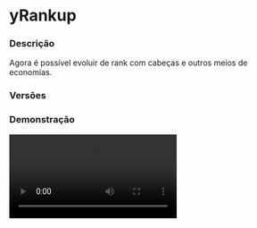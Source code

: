 # yRankup
<secondary-label ref="rankup"/>

### Descrição
Agora é possível evoluir de rank com cabeças e outros meios de economias.

### Versões
<secondary-label ref="1.8"/>
<secondary-label ref="1.9"/>
<secondary-label ref="1.10"/>
<secondary-label ref="1.11"/>
<secondary-label ref="1.12"/>
<secondary-label ref="1.13"/>
<secondary-label ref="1.14"/>
<secondary-label ref="1.15"/>
<secondary-label ref="1.16"/>
<secondary-label ref="1.17"/>
<secondary-label ref="1.18"/>
<secondary-label ref="1.19"/>
<secondary-label ref="1.20"/>
<secondary-label ref="1.21"/>

### Demonstração
<video src="//www.youtube.com/watch?v=TOYnlP6w7WI"/>


<chapter title="Comandos" id="commands" collapsible="true">
<code-block lang="plain text">/rank - Abre o menu principal
/rankup - Abre o menu de rankup
/prestigio - Dá prestígio
/heads - Abre o menu de heads
/rank top- Abre o menu de top
/rank [player] - Vê as informações de um jogador
/rank giverankup - Dar item rankup para um jogador
/rank giveprestigio - Dar item prestígio para um jogador
/rank setrank - Seta um rank para um jogador
/rank setprestigio - Seta um prestígio para um jogador
/fragmentos - Vê a quantia de fragmentos
/fragmentos [player] - Vê a quantia de fragmentos de um jogador
/fragmentos enviar - Envia seus fragmentos para um jogador
/fragmentos add - Adiciona fragmentos para um jogador
/fragmentos give - Dá fragmentos em forma de itens para um jogador
/fragmentos set - Seta fragmentos para um jogador
/fragmentos remove - Remove fragmentos de um jogador
/heads add - Adiciona heads para um jogador
/heads give - Dá heads em forma de itens para um jogador
/heads set - Seta heads para um jogador
/heads remove - Remove heads de um jogador</code-block>
</chapter>

<chapter title="Permissões" id="permissions" collapsible="true">
<code-block lang="plain text">yrankup.use - Permissão para o /rank
yrankup.giverankup - Permissão para o /rank giverankup
yrankup.giveprestige - Permissão para o /rank giveprestige
yrankup.setrank - Permissão para o /rank setrank
yrankup.setprestige - Permissão para o /rank setprestige
yrankup.admin.reload - Permissão para o /rank reload
yrankup.look - Permissão para o /rank [player]
yrankup.rankup - Permissão para o /rankup
yrankup.rankup.max - Permissão para o /rankup max
yrankup.ranks - Permissão para o /ranks
yrankup.heads - Permissão para o /heads
yrankup.prestige - Permissão para o /prestigio
yrankup.autorankup - Permissão para o /autorankup
yrankup.coin.use - Permissão para o /fragmentos
yrankup.coin.look - Permissão para o /fragmentos [player]
yrankup.coin.send - Permissão para o /fragmentos enviar
yrankup.coin.help - Permissão para o /fragmentos ajuda
yrankup.coin.add - Permissão para o /fragmentos add
yrankup.coin.remove - Permissão para o /fragmentos remove
yrankup.coin.set - Permissão para o /fragmentos set
yrankup.coin.give - Permissão para o /fragmentos give
yrankup.head.help - Permissão para o /heads ajuda
yrankup.head.add - Permissão para o /heads add
yrankup.head.remove - Permissão para o /heads remove
yrankup.head.set - Permissão para o /heads set
yrankup.head.give - Permissão para o /heads give</code-block>
</chapter>

## Configuração
<primary-label ref="config"/>
Confira os arquivos de configuração deste plugin e revise os detalhes para garantir uma implementação correta.

<chapter title="Arquivos de Configuração" collapsible="true">
<chapter title="Estrutura do diretório" collapsible="false">
<code-block lang="plain text" ignore-vars="true">
Estrutura do diretório:
└── yRankup/
    ├── commands.yml
    ├── config.yml
    ├── economies.yml
    ├── fragments.yml
    ├── heads.yml
    ├── menus.yml
    ├── messages.yml
    ├── prestiges.yml
    └── ranks.yml
</code-block>
</chapter>

<chapter title="commands.yml" collapsible="true">
<code-block lang="yaml" ignore-vars="true">
<![CDATA[
#     ___                                          _
#    / __\___  _ __ ___  _ __ ___   __ _ _ __   __| |___
#   / /  / _ \| '_ ` _ \| '_ ` _ \ / _` | '_ \ / _` / __|
#  / /__| (_) | | | | | | | | | | | (_| | | | | (_| \__ \
#  \____/\___/|_| |_| |_|_| |_| |_|\__,_|_| |_|\__,_|___/
#
# Lista de comandos do plugin.

# Utilize "comando|comando" para criar aliases.
# Por exemplo: "gm|gamemode"
# Você pode criar quantas aliases quiser.
commands:
  rank: 'rank'
  ranks: 'ranks'
  rankup: 'rankup'
  coin: 'fragmento|fragmentos|fragment|fragments'
  prestige: 'prestige|prestigio'
  head: 'head|heads'
]]>
</code-block>
</chapter>

<chapter title="config.yml" collapsible="true">
<code-block lang="yaml" ignore-vars="true">
<![CDATA[
#        ____             _
#  _   _|  _ \ __ _ _ __ | | ___   _ _ __
# | | | | |_) / _` | '_ \| |/ / | | | '_ \
# | |_| |  _ < (_| | | | |   <| |_| | |_) |
#  \__, |_| \_\__,_|_| |_|_|\_\\__,_| .__/
#  |___/                            |_|
# Discord: discord.ystoreplugins.com.br
# Site: ystoreplugins.com.br
#

# Modo de depuração para correção de problemas no plugin.
debug-mode: false

#      ___      _        _
#     /   \__ _| |_ __ _| |__   __ _ ___  ___
#    / /\ / _` | __/ _` | '_ \ / _` / __|/ _ \
#   / /_// (_| | || (_| | |_) | (_| \__ \  __/
#  /___,' \__,_|\__\__,_|_.__/ \__,_|___/\___|
#
# Configurações do banco de dados.

database:
  # Determina o tipo de banco de dados. Valores válidos: [SQLITE, MYSQL, HIKARI (recomendado)]
  storage-type: SQLITE

  # Dados para conexão ao banco de dados MYSQL.
  data:
    # Endereço de conexão do banco de dados. [EX: 127.0.0.1]
    host: localhost
    # Porta de conexão do banco de dados. [EX: 3306]
    port: 3306
    # Nome do banco de dados a ser conectado. [EX: minecraft]
    database: ''
    # Usuário de conexão. [EX: root]
    username: ''
    # Senha do usuário de conexão: [EX: 123]
    password: ''

#   __      _   _   _
#  / _\ ___| |_| |_(_)_ __   __ _ ___
#  \ \ / _ \ __| __| | '_ \ / _` / __|
#  _\ \  __/ |_| |_| | | | | (_| \__ \
#  \__/\___|\__|\__|_|_| |_|\__, |___/
#
# Sistemas principais.

# Delay para carregar os dados depois do login
# Necessário para usar em servidor de mina separado
# Recomendado: 20 ticks
login-delay: 20

# Bloquear ranks para staff
staff-block: false

# Esconder a tag para quem tem a permissão
# yrankup.hide
hide-enabled: false

# Comando de /rankup abrir menu
rankup-cmd-menu: true

# Desativar por completo o sistema de heads
heads-disabled: false

# Desativar por completo o sistema de coins
coin-disabled: false

# Sistema de Auto-Rankup
auto-rankup:
  enabled: true
  # Ativado por padrão
  enabled-default: false
  # Permissão para conseguir ativar o sistema
  permission: 'yrankup.autorankup'
  # Delay para checar o rankup
  # em segundos
  delay: 3

# Sistema de fragmentos
fragment:
  # Metadata do plugin de mob-stack para multiplicar os fragmentos
  # Deixe vazio '' para não usar
  metadata: 'ySpawners-MobStacked'
  # Ao matar com shift, dropar apenas a quantia de fragmentos configurados.
  shift-unit: true
  # Ao matar em pé, dropar apenas a quantia de fragmentos configurados.
  no-shift-unit: false
  # Mundos que não irá dropar fragmentos
  world-blacklist: []

# Sistema de heads
head:
  # Metadata do plugin de mob-stack para multiplicar as heads
  # Deixe vazio '' para não usar
  metadata: 'ySpawners-MobStacked'
  # Ao matar com shift, dropar apenas a quantia de heads configurados.
  shift-unit: true
  # Ao matar em pé, dropar apenas a quantia de heads configurados.
  no-shift-unit: false
  # Mundos que não irá dropar heads
  world-blacklist: []

items:
  # Item de coin ativável
  usable-item:
    material: '1ba16c3890af39c3f2d576586cff443de07dad32b2315e2ff6f0d5d6a3c663dd'
    name: '&b+{amount} Fragmentos'
    lore:
      - ''
      - '&fQuantia: &b{amount}'
      - ''
      - '&7Clique com botão direito para ativar.'
      - ''
      - '&7Clique com shift + botão direito para compactar'
      - '&7todos os seus fragmentos no inventário em 1 só.'
      - ''

  # Item para evoluir o prestígio
  prestige-item:
    material: '885620b88e0de9b34f76027c7f9c1def5e1de5ae542c6920b5f28693a54'
    name: '&aPrestigio'
    lore:
      - '&fEste item equivale à &7+1 &fnível de prestígio.'
      - ''
      - '&7Clique com botão direito para ativar.'

  # Item para evoluir o rank
  rankup-item:
    material: '1ad6c81f899a785ecf26be1dc48eae2bcfe777a862390f5785e95bd83bd14d'
    URL: 'http://textures.minecraft.net/texture/1ad6c81f899a785ecf26be1dc48eae2bcfe777a862390f5785e95bd83bd14d'
    name: '&aRankup'
    lore:
      - '&7Este item equivale à &f+1 &7nível de rankup.'
      - ''
      - '&7Clique com botão direito para ativar.'

# Sistema de descontos
discounts:
  vip:
    order: 1
    permission: 'yrankup.vip'
    discount: 10.0

# Sistema de bônus
bonus:
  vip:
    order: 1
    permission: 'yrankup.vip'
    bonus: 10.0

# Sistema de formatos
formats:
  # Quando estiver com o progresso 100%
  progress-bar-full: '&a/rankup &7({progressbar}&7)'
  percentage-full: '{percentage}'
  # Quando não tiver próximo rank disponível
  progress-bar-none: ''
  percentage-none: ''
  tag-none: '&cÚltimo'
  name-none: '&cÚltimo'
  # Quando não tiver rank disponível
  actual-tag-none: '&cÚltimo'
  actual-name-none: '&cÚltimo'
  # Quando o jogador for um staff e estiverem bloqueados os ranks para staff
  staff-tag: ''
  staff-name: ''
  staff-progressbar: ''
  staff-percentage: ''

# Configuração da barra de progresso
progress-bar:
  amount: 10
  symbol: ':'
  color-yes: '&a'
  color-no: '&7'
]]>
</code-block>
</chapter>

<chapter title="economies.yml" collapsible="true">
<code-block lang="yaml" ignore-vars="true">
<![CDATA[
#  _____                                  _
# | ____| ___  ___  _ __   ___  _ __ ___ (_) ___  ___
# |  _|  / __|/ _ \| '_ \ / _ \| '_ ` _ \| |/ _ \/ __|
# | |___| (__| (_) | | | | (_) | | | | | | |  __/\__ \
# |_____|\___|\___/|_| |_|\___/|_| |_| |_|_|\___||___/

# Providers disponíveis:
#
#   AtlasEconomiaSecundaria, AtlasMinas, AtlasMinasV2,
#   JH_Shop, LegendaryEconomy, NextCash, PlayerPoints,
#   StormEconomiaSecundaria, StormMinas, TGCash,
#   yAlmas, yPoints, yRankup,
#   Vault
#

economies:
  money:
    # Coloque o nome do plugin
    # Para money deixe Money
    provider: 'Money'
    # Formato inteiro
    display: 'Dinheiro'
    # Formato abreviado
    abbreviated: 'coins'
    # Permitir que comercializem na loja com o jogador offline
    allow-offline: true
    # Permissão para o usuário conseguir definir esta economia
    permission: 'yrankup.provider.money'
  yrankup-head-pig:
    provider: 'yrankup-head-pig'
    display: 'Cabeça de Porco'
    abbreviated: 'Porco'
    allow-offline: true
    permission: 'yrankup.provider.head-pig'
  yrankup:
    provider: 'yrankup'
    display: 'Fragmentos'
    abbreviated: 'Frags'
    allow-offline: true
    permission: 'yrankup.provider.fragmentos'
]]>
</code-block>
</chapter>

<chapter title="fragments.yml" collapsible="true">
<code-block lang="yaml" ignore-vars="true">
<![CDATA[
blocks:
  stone:
    material: 'STONE:0'
    chance: 100.0
    amount: 10.0

entities:
  pig:
    entity: 'PIG'
    chance: 100.0
    amount: 10.0
]]>
</code-block>
</chapter>

<chapter title="heads.yml" collapsible="true">
<code-block lang="yaml" ignore-vars="true">
<![CDATA[
heads:
  pig:
    # Ordem no menu
    order: 1
    # Identificação necessária para a API de Economias do yPlugins
    yplugins-id: 'yrankup-head-pig'
    # Pode usar cor
    name: '&dPorco'
    # Permissão para ativar / receber (caso esteja ativada na config.yml) a head
    # Deixe vazio ou apague para não usar.
    permission: ''
    # Dar a head automatico no menu
    # false = dar o item pro jogador
    automatic: false
    # Ativar o sell
    sell: true
    # Ativar a coleta
    collect: true
    # Mundos que não droparão a head
    world-blacklist: []
    # Preços para vender a head
    prices:
      price1:
        provider: 'money'
        price: 100.0
    # Delays
    delays:
      delay1:
        order: 1
        permission: ''
        delay: 5
    # Mensagens de venda
    messages:
      chat: '&aVocê vendeu {amount} heads {head} por &6{money} money&a.'
      actionbar: '&aVocê vendeu {amount} heads {head} por &6{money} money&a.'
      title: ''
    # Mensagens de coleta
    messages-collect:
      chat: '&aVocê coletou {amount} heads {head}&a.'
      actionbar: '&aVocê coletou {amount} heads {head}&a.'
      title: ''
    # Este item será dado ao jogador
    item:
      material: 621668ef7cb79dd9c22ce3d1f3f4cb6e2559893b6df4a469514e667c16aa4
      name: '&dCabeça de porco'
      lore: [ '&7Quantia armazenada: &f{amount} cabeça(s) de porco.', '', '&7Clique com botão direito para armazenar.' ]
    # Este irá mostrar no /heads
    display:
      material: 621668ef7cb79dd9c22ce3d1f3f4cb6e2559893b6df4a469514e667c16aa4
      name: '&dCabeça de porco'
      lore: [ '&7Quantidade: &f{amount}&7.', '', '&f Valores:', '&f > &a{money} coins por unidade&f.', '', '&b > ${money_total} coins no total', '', '&7Botão &fESQUERDO&a para vender', '&7Botão &fDIREITO&a para coletar' ]

# Entidades que irão dropar as heads
entities:
  pig:
    entity: 'PIG'
    head: 'pig'
    chance: 100.0
    amount: 1
]]>
</code-block>
</chapter>

<chapter title="menus.yml" collapsible="true">
<code-block lang="yaml" ignore-vars="true">
<![CDATA[
#
#    /\/\   ___ _ __  _   _ ___
#   /    \ / _ \ '_ \| | | / __|
#  / /\/\ \  __/ | | | |_| \__ \
#  \/    \/\___|_| |_|\__,_|___/
#
# Sistema de menus.

# Setas dos menus.
arrows:
  back:
    material: 'ARROW:0'
    name: '&cVoltar'
    lore: ['&7Clique para voltar ao menu anterior.']
  previous:
    material: 'ARROW:0'
    name: '&cAnterior'
    lore: ['&7Clique para ir à página anterior.']
  next:
    material: 'ARROW:0'
    name: '&aPróximo'
    lore: ['&7Clique para ir à próxima página.']

# Menu principal
main:
  name: '&8Rank - Principal'
  size: 27
  items:
    profile-slot: 10
    rankup-slot: 12
    ranks-slot: 13
    heads-slot: 14
    prestige-slot: 15
    top-slot: 16
    profile:
      material: '{player}'
      name: '&eSeu Perfil'
      lore:
        - '&7Confira detalhes do seu'
        - '&7jogador no ranking.'
        - ''
        - '&fAuto-Rankup: &7{autorankup}'
        - ''
        - '&fFragmentos: &a{coin}&f.'
        - '&fSeu rank: {tag} &7(&f{name}&7)&f.'
        - '&fPróximo rank: {next_tag} &7(&f{next_name}&7)&f.'
        - '&f> &7({progressbar}&7) {percentage}'
        - ''
        - '&fSeu prestígio: &7{prestige} &8-> &6{prestige_percentage}%&f'
        - '&fPróximo prestígio: &a{next_prestige}&f'
        - ''
        - '&fSeu bônus: &a{bonus}%&f.'
        - '&fSeu desconto: &a{discount}%&f.'
        - ''
        - '&aClique para alternar o Auto-Rankup'
    rankup-can:
      material: '1ad6c81f899a785ecf26be1dc48eae2bcfe777a862390f5785e95bd83bd14d'
      name: '&aRankUP'
      lore:
        - '&7Clique para acessar o menu de rankup.'
    rankup-cant:
      material: '1ad6c81f899a785ecf26be1dc48eae2bcfe777a862390f5785e95bd83bd14d'
      name: '&aRankUP'
      lore:
        - '&cParabéns, você chegou no último rank.'
    ranks:
      material: '152353641d287ce9ed30906f938ae9c517ec04caa8da71571954c81b09db454c'
      name: '&aRanks'
      lore:
        - '&7Clique para acessar o menu de ranks.'
    heads:
      material: '621668ef7cb79dd9c22ce3d1f3f4cb6e2559893b6df4a469514e667c16aa4'
      name: '&aHeads'
      lore:
        - '&7Clique para ver suas heads armazenadas.'
        - '&7Você possui &f{amount}&7x heads&7.'
    prestige:
      material: '3ee29e8d07c128115dd4094bf48dceed236aa21eb2022e3730ff9bf23b9a3891'
      name: '&aPrestígio'
      lore:
        - '&fSeu prestígio: &7{prestige} &8-> &6{prestige_percentage}%&f'
        - '&fPróximo prestígio: &a{next_prestige}&f'
        - ''
        - '***&7Clique para evoluir seu prestígio.'
    top:
      material: '351137e11443a8fbb05fcd3ccc1af9bd2303918f35448185e3ed96ef184da'
      name: '&aTOP Jogadores'
      lore:
        - '&7Visualize os jogadores que estão'
        - '&7se destacando em nosso ranking.'
        - ''
        - '&aClique para acessar!'

# Menu de rankup
rankup:
  name: '&8Rank - Rankup'
  size: 27
  items:
    confirm-slot: 11
    cancel-slot: 15
    rankup-slot: 13
    confirm:
      material: 'e9e4bdcf172d5dc77c2bd4e37ad985399a9f2cdebf72463929ea4b666ef6f80'
      name: '&aConfirmar'
      lore: [ '&7Clique para upar seu rank.' ]
    cancel:
      material: '5fde3bfce2d8cb724de8556e5ec21b7f15f584684ab785214add164be7624b'
      name: '&cCancelar'
      lore: [ '&7Clique para cancelar.' ]
    rankup:
      material: '1ad6c81f899a785ecf26be1dc48eae2bcfe777a862390f5785e95bd83bd14d'
      name: '&aUpar de rank!'
      lore:
        - '&8Próximo rank: {rank_tag}'
        - ''
        - ' &fPreços'
        - ' &f•&7 &a{money}&7 coins'
        - ' &f•&7 &a{yrankup-head-pig}&7 cabeças de porco'
        - ''
        - '&fProgresso: &8[{progressbar}&8] &7({percentage})'

# Menu de recompensas
ranks:
  name: '&8Rank - ranks'
  size: 54
  slots: [ 11, 12, 13, 14, 15, 19, 21, 22, 23, 24, 25, 28, 29, 31, 32, 33, 34 ]
  previous-slot: 18
  next-slot: 26
  back-slot: 49
  #
  items:
    pig:
      material: '621668ef7cb79dd9c22ce3d1f3f4cb6e2559893b6df4a469514e667c16aa4'
      name: '&dRank Porco'
      lore:
        - '&7Informações deste rank:'
        - ''
        - '&d PorcoIII -> PorcoII &f: &7&a{money_pig2} coins, {yrankup-head-pig_pig2} Cabeças de Porco'
        - ''
        - '&d PorcoII -> PorcoI &f: &7&a{money_pig1} coins, {yrankup-head-pig_pig1} Cabeças de Porco'
        - ''

# Menu de heads
heads:
  name: '&8Rank - heads'
  size: 54
  slots: [ 11, 12, 13, 14, 15, 16, 19, 21, 22, 23, 24, 25, 28, 29, 31, 32, 33, 34 ]
  previous-slot: 18
  next-slot: 26
  back-slot: 49
  #
  empty-slot: 22
  #
  items:
    empty:
      material: 'WEB'
      name: '&eVazio...'
      lore: [ '&7Nenhuma cabeça armazenada :c' ]

# Menu de top
top:
  name: '&8Rank - TOP'
  size: 36
  slots: [ 10, 11, 12, 13, 14, 15, 16 ]
  back-slot: 30
  previous-slot: 9
  next-slot: 17
  # Seletor dos tops
  selector:
    slot: 31
    material: '22d145c93e5eac48a661c6f27fdaff5922cf433dd627bf23eec378b9956197'
    name: '&aSeletor do TOP'
    # Tipos do seletor
    types:
      rank:
        enabled: true
        name: 'Rank'
      prestige:
        enabled: true
        name: 'Prestígio'
      coin:
        enabled: true
        name: 'Fragmentos'
    # Formatos do seletor
    formats:
      seeing: ' &f• &a{name}'
      select: ' &f• &7{name}'
  items:
    # Item do top rank
    rank:
      material: '{player}'
      name: '&7{player}'
      lore:
        - ''
        - '&fRank: &7{rank}'
        - '&fPosição: &e{pos}º'
        - ''
    # Item do top prestígio
    prestige:
      material: '{player}'
      name: '&7{player}'
      lore:
        - ''
        - '&fPrestígio: &7{prestige}'
        - '&fPosição: &e{pos}º'
        - ''
    # Item do top coin
    coin:
      material: '{player}'
      name: '&7{player}'
      lore:
        - ''
        - '&fFragmentos: &7{amount}'
        - '&fPosição: &e{pos}º'
        - ''
]]>
</code-block>
</chapter>

<chapter title="messages.yml" collapsible="true">
<code-block lang="yaml" ignore-vars="true">
<![CDATA[
#
#    /\/\   ___  ___ ___  __ _  __ _  ___  ___
#   /    \ / _ \/ __/ __|/ _` |/ _` |/ _ \/ __|
#  / /\/\ \  __/\__ \__ \ (_| | (_| |  __/\__ \
#  \/    \/\___||___/___/\__,_|\__, |\___||___/
#                              |___/
#
# Plugin messages

chat:
  syntax: '&cUse: /{command} {syntax}'
  target: '&cJogador {player} não encontrado.'
  number: '&cO argumento não é um número.'
  permission: '&cVocê não tem permissão para fazer isto.'
  console: '&cApenas jogadores in-game podem realizar esta ação.'
  cancelled: '&cVocê cancelou a ação.'
  reload: '&aConfigurações recarregadas com sucesso.'
  help: |

    &aRank comandos:

    &a> /rankup
    &a> /rank
    &a> /rank <player>
    &a> /rank top
    &a> /rank giverankup
    &a> /rank giveprestigio
    &a> /rank setrank
    &a> /rank setprestigio
    &a> /ranks
    &a> /heads
    &a> /prestigio

  yourself: '&cVocê não pode realizar esta ação à si mesmo.'
  last-rank: '&cVocê já está no último rank.'
  last-prestige: '&cVocê já está no último prestígio.'
  no-balance: '&cVocê não tem {provider_display} suficiente ({need}) para isto. Disponível: {provider_balance}&c.'
  head-got: '&aVocê ganhou &7{amount}x Heads de {head}&a.'
  coin-help: |

    &a/fragmentos &8- &7Ver os seus fragmentos.
    &a/fragmentos <player> &8- &7Ver os fragmentos de alguém.
    &a/fragmentos enviar <player> <quantia> &8- &7Envia seus fragmentos para alguém.
    &a/fragmentos give <player/all> <quantia> &8- &7Dar fragmentos a alguém.
    &a/fragmentos add <player> <quantia> &8- &7Adiciona fragmentos a alguém.
    &a/fragmentos set <player> <quantia> &8- &7Remove fragmentos de alguém.
    &a/fragmentos remove <player> <quantia> &8- &7Seta fragmentos a alguém.

  head-help: |

    &a/head &8- &7Ver os seus fragmentos.
    &a/head give <player/all> <head> <quantia> &8- &7Dar head a alguém.
    &a/head add <player> <head> <quantia> &8- &7Adiciona head a alguém.
    &a/head set <player> <head> <quantia> &8- &7Remove head de alguém.
    &a/head remove <player> <head> <quantia> &8- &7Seta head a alguém.

  player-info: |

    &bInformações de &f{player}&b:
    &f> &7Rank: {tag} &7(&f{name}&7)&f.
    &f> &7Próx Rank: {next_tag} &7(&f{next_name}&7)&f.

    &f> &7Prestígio: &7{prestige} &8-> &6{prestige_percentage}%&f.
    &f> &7Próx prestígio: &a{next_prestige}&f.

  coin: '&bVocê possui &f{coin} fragmentos&b.'
  coin-player: '&bO jogador &f{player}&b possui &f{coin} fragmentos&b.'
  coin-added: '&bVocê adicionou &f{coin} fragmentos&b ao jogador &f{player}&b.'
  coin-removed: '&bVocê removeu &f{coin} fragmentos&b do jogador &f{player}&b.'
  coin-set: '&bVocê setou &f{coin} fragmentos&b para o jogador &f{player}&b.'
  coin-sent: '&bVocê enviou &f{coin} fragmentos&b para o jogador &f{player}&b.'
  coin-received: '&bVocê recebeu &f{coin} fragmentos&b do jogador &f{player}&b.'
  coin-has: '&cVocê não possui a quantia de &f{coin}&c fragmentos.'
  converted: '&bVocê compactou todos seus fragmentos em 1.'
  activated: '&bVocê ativou &f{coin} fragmentos&b.'
  give: '&bVocê deu &f{coin} &bfragmentos para o jogador &f{player}&b.'
  give-all: |

    &bO usuário &f{player}&b deu &f{coin} &bfragmentos para todos os jogadores online&b.

  coin-added-all: '&bVocê adicionou &f{coin} fragmentos&b para todos os jogadores&b.'
  rank-wait: |

    &cEste rank ainda não foi liberado.
    &cLibera em: &7{date} - {hour}'

  head-wait: '&cVocê deve aguardar {time} para ativar heads novamente.'
  head-converted: '&aVocê compactou todas as suas heads &7{head}&a em 1.'
  head-activated: '&aVocê ativou &e{amount} &ade heads &7{head}&a.'
  head-digit: |

    &aDigite a quantia de heads que deseja vender.
    &f> Digite &6TUDO&f para vender tudo.
    &7para cancelar digite &ncancelar&7.

  head-has: '&cVocê não possui essa quantia {amount} de heads.'
  prestige-need: '&cVocê precisa estar no rank {rank} &cpara dar prestígio.'
  autorankup-alterned-on: '&aAuto-Rankup ativado.'
  autorankup-alterned-off: '&cAuto-Rankup desativado.'
  give-rankup: '&bVocê deu &f{amount} &b+1 Rankup para o jogador &f{player}&b.'
  give-rankup-all: |

    &bO usuário &f{player}&b deu &f{amount} &b+1 Rankup para todos os jogadores online&b.

  give-prestige: '&bVocê deu &f{amount} &b+1 Prestígio para o jogador &f{player}&b.'
  give-prestige-all: |

    &bO usuário &f{player}&b deu &f{amount} &b+1 Prestígio para todos os jogadores online&b.

  head-added: '&bVocê adicionou &f{amount} {head}&b ao jogador &f{player}&b.'
  head-removed: '&bVocê removeu &f{amount} {head}&b do jogador &f{player}&b.'
  head-set: '&bVocê setou &f{amount} {head}&b para o jogador &f{player}&b.'
  head-give: '&bVocê deu &f{amount} &b{head} para o jogador &f{player}&b.'
  head-give-all: |

    &bO usuário &f{player}&b deu &f{amount} &b{head} para todos os jogadores online&b.

  head-added-all: '&bVocê adicionou &f{amount} {head}&b para todos os jogadores&b.'
  head-list: |
    &cHead não encontrada.
    &7Disponíveis: {list}
  rank-list: |
    &cRank não encontrado.
    &7Disponíveis: {list}
  rank-set: '&bVocê setou o rank do jogador &f{player}&b para &f{rank}&b.'
  prestige-set: '&bVocê setou o prestígio do jogador &f{player}&b para &f{prestige}&b.'
  prestige-max: '&cO máximo de prestígio é {max}.'
  rankup-wait: '&cVocê deve aguardar {time} para dar rankup novamente.'
  head-collect-digit: |
    &r
    &aDigite a quantia de heads que deseja coletar.
    &f> Digite &6TUDO&f para coletar tudo.
    &7para cancelar digite &ncancelar&7.
    &r
]]>
</code-block>
</chapter>

<chapter title="prestiges.yml" collapsible="true">
<code-block lang="yaml" ignore-vars="true">
<![CDATA[
# Rank necessário para dar prestígio
need-rank: 3

# Deixe -1 para ser infinito
max: 10

# Tag do prestígio
tag: '&c[{current}]'

# Tag do prestígio caso o valor for 0
tag-zero: '&cNenhum prestígio'

# Acrescimo em % para o valor dos ranks (cost-add * current-prestige)
cost-add: 2.0

# Calcular o custo por potenciação
pow: false

# Custo para dar prestígio (custo * nível de prestígio)
prices:
  price1:
    provider: 'money'
    price: 200000.0

# Comandos que serão executados ao dar prestígio
command: [ 'give {player} diamond 1' ]

# Comandos que serão executados ao alcançar determinado prestígio
# prestígio-necessário,cmd
specific-rewards: [ '1,give {player} diamond 2' ]

# Mensagens que serão enviadas ao dar prestígio
# (broadcast)
messages:
  chat: |

    &c{player} upou seu prestigio para {current}

  actionbar: ''
  title: ''

# Mensagens que serão enviadas ao dar prestígio
# (privadas)
private-messages:
  chat: ''
  actionbar: '&cVocê upou seu prestigio para {current}'
  title: '&c+1<nl>&cPrestígio'
]]>
</code-block>
</chapter>

<chapter title="ranks.yml" collapsible="true">
<code-block lang="yaml" ignore-vars="true">
<![CDATA[
ranks:
  pig3:
    # Ordem do rank
    # Registro = padrão 1
    order: 1
    # Tag do rank
    tag: '&d[PorcoIII]'
    # Nome do rank
    name: 'Porco III'
    # Data que o rank será liberado para rankup
    release-date: '01/01/2020-10:00'
    # Preços para upar ao rank
    prices:
      price1:
        provider: 'money'
        price: 10000.0
    # Ações de rankup
    rankup:
      # Comandos que serão executados ao dar rankup
      # Será executado ao registrar (ordem 1)
      command: [ 'give {player} stone 1' ]
      # Mensagens que serão enviadas ao dar rankup
      # Será executado ao registrar (ordem 1)
      messages:
        chat: '&cO jogador &7{player} &cregistrou-se e é agora &7PorcoIII&c.'
        actionbar: '&cO jogador &7{player} &cregistrou-se e é agora &7PorcoIII'
        title: ''
      # Mensagens que serão enviadas AO JOGADOR ao dar rankup
      private-messages:
        chat: ''
        actionbar: ''
        title: ''
        balance: |
          &6&lRANKUP! &fRequisitos para evoluir de rank:
          &r
          &8 * &fCoins: &2$&a{money_has}&7/&a{money_need}
  pig2:
    order: 2
    tag: '&d[PorcoII]'
    name: 'Porco II'
    release-date: '01/01/2020-10:00'
    prices:
      price1:
        provider: 'money'
        price: 20000.0
      price2:
        provider: 'yrankup-head-pig'
        price: 100.0
    rankup:
      command: [ 'give {player} stone 2' ]
      messages:
        chat: '&cO jogador &7{player} &cupou e é agora &7PorcoII&c.'
        actionbar: '&cO jogador &7{player} &cupou e é agora &7PorcoII'
        title: ''
      private-messages:
        balance: |
          &6&lRANKUP! &fRequisitos para evoluir de rank:
          &r
          &8 * &fCoins: &2$&a{money_has}&7/&a{money_need}
          &8 * &fCabeças: &5#&d{yrankup-head-pig_has}&7/&d{yrankup-head-pig_need}
  pig1:
    order: 3
    tag: '&d[PorcoI]'
    name: 'Porco I'
    release-date: '01/01/2020-10:00'
    prices:
      price1:
        provider: 'money'
        price: 30000.0
      price2:
        provider: 'yrankup-head-pig'
        price: 200.0
    rankup:
      command: [ 'give {player} stone 3' ]
      messages:
        chat: '&cO jogador &7{player} &cupou e é agora &7PorcoI&c.'
        actionbar: '&cO jogador &7{player} &cupou e é agora &7PorcoI'
        title: ''
      private-messages:
        balance: |
          &6&lRANKUP! &fRequisitos para evoluir de rank:
          &r
          &8 * &fCoins: &2$&a{money_has}&7/&a{money_need}
          &8 * &fCabeças: &5#&d{yrankup-head-pig_has}&7/&d{yrankup-head-pig_need}
]]>
</code-block>
</chapter>

</chapter>
<chapter title="Arquivos de Configuração" collapsible="true">
<chapter title="Estrutura do diretório" collapsible="false">
<code-block lang="plain text" ignore-vars="true">
Estrutura do diretório:
└── yRankup/
    ├── commands.yml
    ├── config.yml
    ├── economies.yml
    ├── fragments.yml
    ├── heads.yml
    ├── menus.yml
    ├── messages.yml
    ├── prestiges.yml
    └── ranks.yml
</code-block>
</chapter>

<chapter title="commands.yml" collapsible="true">
<code-block lang="yaml" ignore-vars="true">
<![CDATA[
#     ___                                          _
#    / __\___  _ __ ___  _ __ ___   __ _ _ __   __| |___
#   / /  / _ \| '_ ` _ \| '_ ` _ \ / _` | '_ \ / _` / __|
#  / /__| (_) | | | | | | | | | | | (_| | | | | (_| \__ \
#  \____/\___/|_| |_| |_|_| |_| |_|\__,_|_| |_|\__,_|___/
#
# Lista de comandos do plugin.

# Utilize "comando|comando" para criar aliases.
# Por exemplo: "gm|gamemode"
# Você pode criar quantas aliases quiser.
commands:
  rank: 'rank'
  ranks: 'ranks'
  rankup: 'rankup'
  coin: 'fragmento|fragmentos|fragment|fragments'
  prestige: 'prestige|prestigio'
  head: 'head|heads'
]]>
</code-block>
</chapter>

<chapter title="config.yml" collapsible="true">
<code-block lang="yaml" ignore-vars="true">
<![CDATA[
#        ____             _
#  _   _|  _ \ __ _ _ __ | | ___   _ _ __
# | | | | |_) / _` | '_ \| |/ / | | | '_ \
# | |_| |  _ < (_| | | | |   <| |_| | |_) |
#  \__, |_| \_\__,_|_| |_|_|\_\\__,_| .__/
#  |___/                            |_|
# Discord: discord.ystoreplugins.com.br
# Site: ystoreplugins.com.br
#

# Modo de depuração para correção de problemas no plugin.
debug-mode: false

#      ___      _        _
#     /   \__ _| |_ __ _| |__   __ _ ___  ___
#    / /\ / _` | __/ _` | '_ \ / _` / __|/ _ \
#   / /_// (_| | || (_| | |_) | (_| \__ \  __/
#  /___,' \__,_|\__\__,_|_.__/ \__,_|___/\___|
#
# Configurações do banco de dados.

database:
  # Determina o tipo de banco de dados. Valores válidos: [SQLITE, MYSQL, HIKARI (recomendado)]
  storage-type: SQLITE

  # Dados para conexão ao banco de dados MYSQL.
  data:
    # Endereço de conexão do banco de dados. [EX: 127.0.0.1]
    host: localhost
    # Porta de conexão do banco de dados. [EX: 3306]
    port: 3306
    # Nome do banco de dados a ser conectado. [EX: minecraft]
    database: ''
    # Usuário de conexão. [EX: root]
    username: ''
    # Senha do usuário de conexão: [EX: 123]
    password: ''

#   __      _   _   _
#  / _\ ___| |_| |_(_)_ __   __ _ ___
#  \ \ / _ \ __| __| | '_ \ / _` / __|
#  _\ \  __/ |_| |_| | | | | (_| \__ \
#  \__/\___|\__|\__|_|_| |_|\__, |___/
#
# Sistemas principais.

# Delay para carregar os dados depois do login
# Necessário para usar em servidor de mina separado
# Recomendado: 20 ticks
login-delay: 20

# Bloquear ranks para staff
staff-block: false

# Esconder a tag para quem tem a permissão
# yrankup.hide
hide-enabled: false

# Comando de /rankup abrir menu
rankup-cmd-menu: true

# Desativar por completo o sistema de heads
heads-disabled: false

# Desativar por completo o sistema de coins
coin-disabled: false

# Sistema de Auto-Rankup
auto-rankup:
  enabled: true
  # Ativado por padrão
  enabled-default: false
  # Permissão para conseguir ativar o sistema
  permission: 'yrankup.autorankup'
  # Delay para checar o rankup
  # em segundos
  delay: 3

# Sistema de fragmentos
fragment:
  # Metadata do plugin de mob-stack para multiplicar os fragmentos
  # Deixe vazio '' para não usar
  metadata: 'ySpawners-MobStacked'
  # Ao matar com shift, dropar apenas a quantia de fragmentos configurados.
  shift-unit: true
  # Ao matar em pé, dropar apenas a quantia de fragmentos configurados.
  no-shift-unit: false
  # Mundos que não irá dropar fragmentos
  world-blacklist: []

# Sistema de heads
head:
  # Metadata do plugin de mob-stack para multiplicar as heads
  # Deixe vazio '' para não usar
  metadata: 'ySpawners-MobStacked'
  # Ao matar com shift, dropar apenas a quantia de heads configurados.
  shift-unit: true
  # Ao matar em pé, dropar apenas a quantia de heads configurados.
  no-shift-unit: false
  # Mundos que não irá dropar heads
  world-blacklist: []

items:
  # Item de coin ativável
  usable-item:
    material: '1ba16c3890af39c3f2d576586cff443de07dad32b2315e2ff6f0d5d6a3c663dd'
    name: '&b+{amount} Fragmentos'
    lore:
      - ''
      - '&fQuantia: &b{amount}'
      - ''
      - '&7Clique com botão direito para ativar.'
      - ''
      - '&7Clique com shift + botão direito para compactar'
      - '&7todos os seus fragmentos no inventário em 1 só.'
      - ''

  # Item para evoluir o prestígio
  prestige-item:
    material: '885620b88e0de9b34f76027c7f9c1def5e1de5ae542c6920b5f28693a54'
    name: '&aPrestigio'
    lore:
      - '&fEste item equivale à &7+1 &fnível de prestígio.'
      - ''
      - '&7Clique com botão direito para ativar.'

  # Item para evoluir o rank
  rankup-item:
    material: '1ad6c81f899a785ecf26be1dc48eae2bcfe777a862390f5785e95bd83bd14d'
    URL: 'http://textures.minecraft.net/texture/1ad6c81f899a785ecf26be1dc48eae2bcfe777a862390f5785e95bd83bd14d'
    name: '&aRankup'
    lore:
      - '&7Este item equivale à &f+1 &7nível de rankup.'
      - ''
      - '&7Clique com botão direito para ativar.'

# Sistema de descontos
discounts:
  vip:
    order: 1
    permission: 'yrankup.vip'
    discount: 10.0

# Sistema de bônus
bonus:
  vip:
    order: 1
    permission: 'yrankup.vip'
    bonus: 10.0

# Sistema de formatos
formats:
  # Quando estiver com o progresso 100%
  progress-bar-full: '&a/rankup &7({progressbar}&7)'
  percentage-full: '{percentage}'
  # Quando não tiver próximo rank disponível
  progress-bar-none: ''
  percentage-none: ''
  tag-none: '&cÚltimo'
  name-none: '&cÚltimo'
  # Quando não tiver rank disponível
  actual-tag-none: '&cÚltimo'
  actual-name-none: '&cÚltimo'
  # Quando o jogador for um staff e estiverem bloqueados os ranks para staff
  staff-tag: ''
  staff-name: ''
  staff-progressbar: ''
  staff-percentage: ''

# Configuração da barra de progresso
progress-bar:
  amount: 10
  symbol: ':'
  color-yes: '&a'
  color-no: '&7'
]]>
</code-block>
</chapter>

<chapter title="economies.yml" collapsible="true">
<code-block lang="yaml" ignore-vars="true">
<![CDATA[
#  _____                                  _
# | ____| ___  ___  _ __   ___  _ __ ___ (_) ___  ___
# |  _|  / __|/ _ \| '_ \ / _ \| '_ ` _ \| |/ _ \/ __|
# | |___| (__| (_) | | | | (_) | | | | | | |  __/\__ \
# |_____|\___|\___/|_| |_|\___/|_| |_| |_|_|\___||___/

# Providers disponíveis:
#
#   AtlasEconomiaSecundaria, AtlasMinas, AtlasMinasV2,
#   JH_Shop, LegendaryEconomy, NextCash, PlayerPoints,
#   StormEconomiaSecundaria, StormMinas, TGCash,
#   yAlmas, yPoints, yRankup,
#   Vault
#

economies:
  money:
    # Coloque o nome do plugin
    # Para money deixe Money
    provider: 'Money'
    # Formato inteiro
    display: 'Dinheiro'
    # Formato abreviado
    abbreviated: 'coins'
    # Permitir que comercializem na loja com o jogador offline
    allow-offline: true
    # Permissão para o usuário conseguir definir esta economia
    permission: 'yrankup.provider.money'
  yrankup-head-pig:
    provider: 'yrankup-head-pig'
    display: 'Cabeça de Porco'
    abbreviated: 'Porco'
    allow-offline: true
    permission: 'yrankup.provider.head-pig'
  yrankup:
    provider: 'yrankup'
    display: 'Fragmentos'
    abbreviated: 'Frags'
    allow-offline: true
    permission: 'yrankup.provider.fragmentos'
]]>
</code-block>
</chapter>

<chapter title="fragments.yml" collapsible="true">
<code-block lang="yaml" ignore-vars="true">
<![CDATA[
blocks:
  stone:
    material: 'STONE:0'
    chance: 100.0
    amount: 10.0

entities:
  pig:
    entity: 'PIG'
    chance: 100.0
    amount: 10.0
]]>
</code-block>
</chapter>

<chapter title="heads.yml" collapsible="true">
<code-block lang="yaml" ignore-vars="true">
<![CDATA[
heads:
  pig:
    # Ordem no menu
    order: 1
    # Identificação necessária para a API de Economias do yPlugins
    yplugins-id: 'yrankup-head-pig'
    # Pode usar cor
    name: '&dPorco'
    # Permissão para ativar / receber (caso esteja ativada na config.yml) a head
    # Deixe vazio ou apague para não usar.
    permission: ''
    # Dar a head automatico no menu
    # false = dar o item pro jogador
    automatic: false
    # Ativar o sell
    sell: true
    # Mundos que não droparão a head
    world-blacklist: []
    # Preços para vender a head
    prices:
      price1:
        provider: 'money'
        price: 100.0
    # Delays
    delays:
      delay1:
        order: 1
        permission: ''
        delay: 5
    # Mensagens de venda
    messages:
      chat: '&aVocê vendeu {amount} heads {head} por &6{money} money&a.'
      actionbar: '&aVocê vendeu {amount} heads {head} por &6{money} money&a.'
      title: ''
    # Mensagens de coleta
    messages-collect:
      chat: '&aVocê coletou {amount} heads {head}&a.'
      actionbar: '&aVocê coletou {amount} heads {head}&a.'
      title: ''
    # Este item será dado ao jogador
    item:
      material: 621668ef7cb79dd9c22ce3d1f3f4cb6e2559893b6df4a469514e667c16aa4
      name: '&dCabeça de porco'
      lore: [ '&7Quantia armazenada: &f{amount} cabeça(s) de porco.', '', '&7Clique com botão direito para armazenar.' ]
    # Este irá mostrar no /heads
    display:
      material: 621668ef7cb79dd9c22ce3d1f3f4cb6e2559893b6df4a469514e667c16aa4
      name: '&dCabeça de porco'
      lore: [ '&7Quantidade: &f{amount}&7.', '', '&f Valores:', '&f > &a{money} coins por unidade&f.', '', '&b > ${money_total} coins no total', '', '&7Botão &fESQUERDO&a para vender', '&7Botão &fDIREITO&a para coletar' ]

# Entidades que irão dropar as heads
entities:
  pig:
    entity: 'PIG'
    head: 'pig'
    chance: 100.0
    amount: 1
]]>
</code-block>
</chapter>

<chapter title="menus.yml" collapsible="true">
<code-block lang="yaml" ignore-vars="true">
<![CDATA[
#
#    /\/\   ___ _ __  _   _ ___
#   /    \ / _ \ '_ \| | | / __|
#  / /\/\ \  __/ | | | |_| \__ \
#  \/    \/\___|_| |_|\__,_|___/
#
# Sistema de menus.

# Setas dos menus.
arrows:
  back:
    material: 'ARROW:0'
    name: '&cVoltar'
    lore: ['&7Clique para voltar ao menu anterior.']
  previous:
    material: 'ARROW:0'
    name: '&cAnterior'
    lore: ['&7Clique para ir à página anterior.']
  next:
    material: 'ARROW:0'
    name: '&aPróximo'
    lore: ['&7Clique para ir à próxima página.']

# Menu principal
main:
  name: '&8Rank - Principal'
  size: 27
  items:
    profile-slot: 10
    rankup-slot: 12
    ranks-slot: 13
    heads-slot: 14
    prestige-slot: 15
    top-slot: 16
    profile:
      material: '{player}'
      name: '&eSeu Perfil'
      lore:
        - '&7Confira detalhes do seu'
        - '&7jogador no ranking.'
        - ''
        - '&fAuto-Rankup: &7{autorankup}'
        - ''
        - '&fFragmentos: &a{coin}&f.'
        - '&fSeu rank: {tag} &7(&f{name}&7)&f.'
        - '&fPróximo rank: {next_tag} &7(&f{next_name}&7)&f.'
        - '&f> &7({progressbar}&7) {percentage}'
        - ''
        - '&fSeu prestígio: &7{prestige} &8-> &6{prestige_percentage}%&f'
        - '&fPróximo prestígio: &a{next_prestige}&f'
        - ''
        - '&fSeu bônus: &a{bonus}%&f.'
        - '&fSeu desconto: &a{discount}%&f.'
        - ''
        - '&aClique para alternar o Auto-Rankup'
    rankup-can:
      material: '1ad6c81f899a785ecf26be1dc48eae2bcfe777a862390f5785e95bd83bd14d'
      name: '&aRankUP'
      lore:
        - '&7Clique para acessar o menu de rankup.'
    rankup-cant:
      material: '1ad6c81f899a785ecf26be1dc48eae2bcfe777a862390f5785e95bd83bd14d'
      name: '&aRankUP'
      lore:
        - '&cParabéns, você chegou no último rank.'
    ranks:
      material: '152353641d287ce9ed30906f938ae9c517ec04caa8da71571954c81b09db454c'
      name: '&aRanks'
      lore:
        - '&7Clique para acessar o menu de ranks.'
    heads:
      material: '621668ef7cb79dd9c22ce3d1f3f4cb6e2559893b6df4a469514e667c16aa4'
      name: '&aHeads'
      lore:
        - '&7Clique para ver suas heads armazenadas.'
        - '&7Você possui &f{amount}&7x heads&7.'
    prestige:
      material: '3ee29e8d07c128115dd4094bf48dceed236aa21eb2022e3730ff9bf23b9a3891'
      name: '&aPrestígio'
      lore:
        - '&fSeu prestígio: &7{prestige} &8-> &6{prestige_percentage}%&f'
        - '&fPróximo prestígio: &a{next_prestige}&f'
        - ''
        - '***&7Clique para evoluir seu prestígio.'
    top:
      material: '351137e11443a8fbb05fcd3ccc1af9bd2303918f35448185e3ed96ef184da'
      name: '&aTOP Jogadores'
      lore:
        - '&7Visualize os jogadores que estão'
        - '&7se destacando em nosso ranking.'
        - ''
        - '&aClique para acessar!'

# Menu de rankup
rankup:
  name: '&8Rank - Rankup'
  size: 27
  items:
    confirm-slot: 11
    cancel-slot: 15
    rankup-slot: 13
    confirm:
      material: 'e9e4bdcf172d5dc77c2bd4e37ad985399a9f2cdebf72463929ea4b666ef6f80'
      name: '&aConfirmar'
      lore: [ '&7Clique para upar seu rank.' ]
    cancel:
      material: '5fde3bfce2d8cb724de8556e5ec21b7f15f584684ab785214add164be7624b'
      name: '&cCancelar'
      lore: [ '&7Clique para cancelar.' ]
    rankup:
      material: '1ad6c81f899a785ecf26be1dc48eae2bcfe777a862390f5785e95bd83bd14d'
      name: '&aUpar de rank!'
      lore:
        - '&8Próximo rank: {rank_tag}'
        - ''
        - ' &fPreços'
        - ' &f•&7 &a{money}&7 coins'
        - ' &f•&7 &a{yrankup-head-pig}&7 cabeças de porco'
        - ''
        - '&fProgresso: &8[{progressbar}&8] &7({percentage})'

# Menu de recompensas
ranks:
  name: '&8Rank - ranks'
  size: 54
  slots: [ 11, 12, 13, 14, 15, 19, 21, 22, 23, 24, 25, 28, 29, 31, 32, 33, 34 ]
  previous-slot: 18
  next-slot: 26
  back-slot: 49
  #
  items:
    pig:
      material: '621668ef7cb79dd9c22ce3d1f3f4cb6e2559893b6df4a469514e667c16aa4'
      name: '&dRank Porco'
      lore:
        - '&7Informações deste rank:'
        - ''
        - '&d PorcoIII -> PorcoII &f: &7&a{money_pig2} coins, {yrankup-head-pig_pig2} Cabeças de Porco'
        - ''
        - '&d PorcoII -> PorcoI &f: &7&a{money_pig1} coins, {yrankup-head-pig_pig1} Cabeças de Porco'
        - ''

# Menu de heads
heads:
  name: '&8Rank - heads'
  size: 54
  slots: [ 11, 12, 13, 14, 15, 16, 19, 21, 22, 23, 24, 25, 28, 29, 31, 32, 33, 34 ]
  previous-slot: 18
  next-slot: 26
  back-slot: 49
  #
  empty-slot: 22
  #
  items:
    empty:
      material: 'WEB'
      name: '&eVazio...'
      lore: [ '&7Nenhuma cabeça armazenada :c' ]

# Menu de top
top:
  name: '&8Rank - TOP'
  size: 36
  slots: [ 10, 11, 12, 13, 14, 15, 16 ]
  back-slot: 30
  previous-slot: 9
  next-slot: 17
  # Seletor dos tops
  selector:
    slot: 31
    material: '22d145c93e5eac48a661c6f27fdaff5922cf433dd627bf23eec378b9956197'
    name: '&aSeletor do TOP'
    # Tipos do seletor
    types:
      rank:
        enabled: true
        name: 'Rank'
      prestige:
        enabled: true
        name: 'Prestígio'
      coin:
        enabled: true
        name: 'Fragmentos'
    # Formatos do seletor
    formats:
      seeing: ' &f• &a{name}'
      select: ' &f• &7{name}'
  items:
    # Item do top rank
    rank:
      material: '{player}'
      name: '&7{player}'
      lore:
        - ''
        - '&fRank: &7{rank}'
        - '&fPosição: &e{pos}º'
        - ''
    # Item do top prestígio
    prestige:
      material: '{player}'
      name: '&7{player}'
      lore:
        - ''
        - '&fPrestígio: &7{prestige}'
        - '&fPosição: &e{pos}º'
        - ''
    # Item do top coin
    coin:
      material: '{player}'
      name: '&7{player}'
      lore:
        - ''
        - '&fFragmentos: &7{amount}'
        - '&fPosição: &e{pos}º'
        - ''
]]>
</code-block>
</chapter>

<chapter title="messages.yml" collapsible="true">
<code-block lang="yaml" ignore-vars="true">
<![CDATA[
#
#    /\/\   ___  ___ ___  __ _  __ _  ___  ___
#   /    \ / _ \/ __/ __|/ _` |/ _` |/ _ \/ __|
#  / /\/\ \  __/\__ \__ \ (_| | (_| |  __/\__ \
#  \/    \/\___||___/___/\__,_|\__, |\___||___/
#                              |___/
#
# Plugin messages

chat:
  syntax: '&cUse: /{command} {syntax}'
  target: '&cJogador {player} não encontrado.'
  number: '&cO argumento não é um número.'
  permission: '&cVocê não tem permissão para fazer isto.'
  console: '&cApenas jogadores in-game podem realizar esta ação.'
  cancelled: '&cVocê cancelou a ação.'
  reload: '&aConfigurações recarregadas com sucesso.'
  help: |

    &aRank comandos:

    &a> /rankup
    &a> /rank
    &a> /rank <player>
    &a> /rank top
    &a> /rank giverankup
    &a> /rank giveprestigio
    &a> /rank setrank
    &a> /rank setprestigio
    &a> /ranks
    &a> /heads
    &a> /prestigio

  yourself: '&cVocê não pode realizar esta ação à si mesmo.'
  last-rank: '&cVocê já está no último rank.'
  last-prestige: '&cVocê já está no último prestígio.'
  no-balance: '&cVocê não tem {provider_display} suficiente ({need}) para isto. Disponível: {provider_balance}&c.'
  head-got: '&aVocê ganhou &7{amount}x Heads de {head}&a.'
  coin-help: |

    &a/fragmentos &8- &7Ver os seus fragmentos.
    &a/fragmentos <player> &8- &7Ver os fragmentos de alguém.
    &a/fragmentos enviar <player> <quantia> &8- &7Envia seus fragmentos para alguém.
    &a/fragmentos give <player/all> <quantia> &8- &7Dar fragmentos a alguém.
    &a/fragmentos add <player> <quantia> &8- &7Adiciona fragmentos a alguém.
    &a/fragmentos set <player> <quantia> &8- &7Remove fragmentos de alguém.
    &a/fragmentos remove <player> <quantia> &8- &7Seta fragmentos a alguém.

  head-help: |

    &a/head &8- &7Ver os seus fragmentos.
    &a/head give <player/all> <head> <quantia> &8- &7Dar head a alguém.
    &a/head add <player> <head> <quantia> &8- &7Adiciona head a alguém.
    &a/head set <player> <head> <quantia> &8- &7Remove head de alguém.
    &a/head remove <player> <head> <quantia> &8- &7Seta head a alguém.

  player-info: |

    &bInformações de &f{player}&b:
    &f> &7Rank: {tag} &7(&f{name}&7)&f.
    &f> &7Próx Rank: {next_tag} &7(&f{next_name}&7)&f.

    &f> &7Prestígio: &7{prestige} &8-> &6{prestige_percentage}%&f.
    &f> &7Próx prestígio: &a{next_prestige}&f.

  coin: '&bVocê possui &f{coin} fragmentos&b.'
  coin-player: '&bO jogador &f{player}&b possui &f{coin} fragmentos&b.'
  coin-added: '&bVocê adicionou &f{coin} fragmentos&b ao jogador &f{player}&b.'
  coin-removed: '&bVocê removeu &f{coin} fragmentos&b do jogador &f{player}&b.'
  coin-set: '&bVocê setou &f{coin} fragmentos&b para o jogador &f{player}&b.'
  coin-sent: '&bVocê enviou &f{coin} fragmentos&b para o jogador &f{player}&b.'
  coin-received: '&bVocê recebeu &f{coin} fragmentos&b do jogador &f{player}&b.'
  coin-has: '&cVocê não possui a quantia de &f{coin}&c fragmentos.'
  converted: '&bVocê compactou todos seus fragmentos em 1.'
  activated: '&bVocê ativou &f{coin} fragmentos&b.'
  give: '&bVocê deu &f{coin} &bfragmentos para o jogador &f{player}&b.'
  give-all: |

    &bO usuário &f{player}&b deu &f{coin} &bfragmentos para todos os jogadores online&b.

  coin-added-all: '&bVocê adicionou &f{coin} fragmentos&b para todos os jogadores&b.'
  rank-wait: |

    &cEste rank ainda não foi liberado.
    &cLibera em: &7{date} - {hour}'

  head-wait: '&cVocê deve aguardar {time} para ativar heads novamente.'
  head-converted: '&aVocê compactou todas as suas heads &7{head}&a em 1.'
  head-activated: '&aVocê ativou &e{amount} &ade heads &7{head}&a.'
  head-digit: |

    &aDigite a quantia de heads que deseja vender.
    &f> Digite &6TUDO&f para vender tudo.
    &7para cancelar digite &ncancelar&7.

  head-has: '&cVocê não possui essa quantia {amount} de heads.'
  prestige-need: '&cVocê precisa estar no rank {rank} &cpara dar prestígio.'
  autorankup-alterned-on: '&aAuto-Rankup ativado.'
  autorankup-alterned-off: '&cAuto-Rankup desativado.'
  give-rankup: '&bVocê deu &f{amount} &b+1 Rankup para o jogador &f{player}&b.'
  give-rankup-all: |

    &bO usuário &f{player}&b deu &f{amount} &b+1 Rankup para todos os jogadores online&b.

  give-prestige: '&bVocê deu &f{amount} &b+1 Prestígio para o jogador &f{player}&b.'
  give-prestige-all: |

    &bO usuário &f{player}&b deu &f{amount} &b+1 Prestígio para todos os jogadores online&b.

  head-added: '&bVocê adicionou &f{amount} {head}&b ao jogador &f{player}&b.'
  head-removed: '&bVocê removeu &f{amount} {head}&b do jogador &f{player}&b.'
  head-set: '&bVocê setou &f{amount} {head}&b para o jogador &f{player}&b.'
  head-give: '&bVocê deu &f{amount} &b{head} para o jogador &f{player}&b.'
  head-give-all: |

    &bO usuário &f{player}&b deu &f{amount} &b{head} para todos os jogadores online&b.

  head-added-all: '&bVocê adicionou &f{amount} {head}&b para todos os jogadores&b.'
  head-list: |
    &cHead não encontrada.
    &7Disponíveis: {list}
  rank-list: |
    &cRank não encontrado.
    &7Disponíveis: {list}
  rank-set: '&bVocê setou o rank do jogador &f{player}&b para &f{rank}&b.'
  prestige-set: '&bVocê setou o prestígio do jogador &f{player}&b para &f{prestige}&b.'
  prestige-max: '&cO máximo de prestígio é {max}.'
  rankup-wait: '&cVocê deve aguardar {time} para dar rankup novamente.'
]]>
</code-block>
</chapter>

<chapter title="prestiges.yml" collapsible="true">
<code-block lang="yaml" ignore-vars="true">
<![CDATA[
# Rank necessário para dar prestígio
need-rank: 3

# Deixe -1 para ser infinito
max: 10

# Tag do prestígio
tag: '&c[{current}]'

# Tag do prestígio caso o valor for 0
tag-zero: '&cNenhum prestígio'

# Acrescimo em % para o valor dos ranks (cost-add * current-prestige)
cost-add: 2.0

# Calcular o custo por potenciação
pow: false

# Custo para dar prestígio (custo * nível de prestígio)
prices:
  price1:
    provider: 'money'
    price: 200000.0

# Comandos que serão executados ao dar prestígio
command: [ 'give {player} diamond 1' ]

# Comandos que serão executados ao alcançar determinado prestígio
# prestígio-necessário,cmd
specific-rewards: [ '1,give {player} diamond 2' ]

# Mensagens que serão enviadas ao dar prestígio
messages:
  chat: |

    &c{player} upou seu prestigio para {current}

  actionbar: ''
  title: ''
]]>
</code-block>
</chapter>

<chapter title="ranks.yml" collapsible="true">
<code-block lang="yaml" ignore-vars="true">
<![CDATA[
ranks:
  pig3:
    # Ordem do rank
    # Registro = padrão 1
    order: 1
    # Tag do rank
    tag: '&d[PorcoIII]'
    # Nome do rank
    name: 'Porco III'
    # Data que o rank será liberado para rankup
    release-date: '01/01/2020-10:00'
    # Preços para upar ao rank
    prices:
      price1:
        provider: 'money'
        price: 10000.0
    # Ações de rankup
    rankup:
      # Comandos que serão executados ao dar rankup
      # Será executado ao registrar (ordem 1)
      command: [ 'give {player} stone 1' ]
      # Mensagens que serão enviadas ao dar rankup
      # Será executado ao registrar (ordem 1)
      messages:
        chat: '&cO jogador &7{player} &cregistrou-se e é agora &7PorcoIII&c.'
        actionbar: '&cO jogador &7{player} &cregistrou-se e é agora &7PorcoIII'
        title: ''
      # Mensagens que serão enviadas AO JOGADOR ao dar rankup
      private-messages:
        chat: ''
        actionbar: ''
        title: ''
        balance: |
          &6&lRANKUP! &fRequisitos para evoluir de rank:
          &r
          &8 * &fCoins: &2$&a{money_has}&7/&a{money_need}
  pig2:
    order: 2
    tag: '&d[PorcoII]'
    name: 'Porco II'
    release-date: '01/01/2020-10:00'
    prices:
      price1:
        provider: 'money'
        price: 20000.0
      price2:
        provider: 'yrankup-head-pig'
        price: 100.0
    rankup:
      command: [ 'give {player} stone 2' ]
      messages:
        chat: '&cO jogador &7{player} &cupou e é agora &7PorcoII&c.'
        actionbar: '&cO jogador &7{player} &cupou e é agora &7PorcoII'
        title: ''
      private-messages:
        balance: |
          &6&lRANKUP! &fRequisitos para evoluir de rank:
          &r
          &8 * &fCoins: &2$&a{money_has}&7/&a{money_need}
          &8 * &fCabeças: &5#&d{yrankup-head-pig_has}&7/&d{yrankup-head-pig_need}
  pig1:
    order: 3
    tag: '&d[PorcoI]'
    name: 'Porco I'
    release-date: '01/01/2020-10:00'
    prices:
      price1:
        provider: 'money'
        price: 30000.0
      price2:
        provider: 'yrankup-head-pig'
        price: 200.0
    rankup:
      command: [ 'give {player} stone 3' ]
      messages:
        chat: '&cO jogador &7{player} &cupou e é agora &7PorcoI&c.'
        actionbar: '&cO jogador &7{player} &cupou e é agora &7PorcoI'
        title: ''
      private-messages:
        balance: |
          &6&lRANKUP! &fRequisitos para evoluir de rank:
          &r
          &8 * &fCoins: &2$&a{money_has}&7/&a{money_need}
          &8 * &fCabeças: &5#&d{yrankup-head-pig_has}&7/&d{yrankup-head-pig_need}
]]>
</code-block>
</chapter>

</chapter>
## Placeholders
<primary-label ref="placeholders"/>

Aqui estão as placeholders disponíveis para utilização com este plugin. Consulte-as para entender como utilizá-las corretamente.

<code-block lang="plain text" ignore-vars="true">
%yrankup_rank_name% - Retorna o nome do rank
%yrankup_rank_tag% - Retorna a tag do rank
%yrankup_next_rank_name% - Retorna o nome do próximo rank
%yrankup_next_rank_tag% - Retorna a tag do próximo rank
%yrankup_prestige_tag% - Retorna a tag do prestígio
%yrankup_prestige% - Retorna o prestígio
%yrankup_prestige_raw% - Retorna o prestígio sem formatar
%yrankup_next_prestige% - Retorna o próximo prestígio
%yrankup_next_prestige_raw% - Retorna o próximo prestígio sem formatar
%yrankup_progressbar% - Retorna a barra de progresso do rank
%yrankup_percentage% - Retorna a porcentagem de rankup
%yrankup_percentage_raw% - Retorna a porcentagem de rankup (decimais claros)
%yrankup_heads% - Retorna a quantia de heads
%yrankup_heads_raw% - Retorna a quantia de heads sem formatar
%yrankup_head_[head]% - Retorna a quantia de uma head específica
%yrankup_head_[head]_raw% - Retorna a quantia de uma head específica sem formatar
%yrankup_autorankup% - Retorna o estado do auto-rankup
%yrankup_autorankup_raw% - Retorna o estado do auto-rankup sem formatar
%yrankup_coin% - Retorna a quantia de fragmentos
%yrankup_coin_raw% - Retorna a quantia de fragmentos sem formatar
%yrankup_next_price_[provider]% - Retorna a quantia necessária de tal economia para dar rankup
%yrankup_next_price_[provider]_nodiscount% - Retorna a quantia necessária de tal economia para dar rankup sem desconto
</code-block>

## Chat
<primary-label ref="chat"/>

Esta seção apresenta as placeholders disponíveis para utilização no chat. Consulte-as para compreender como aplicá-las de maneira eficaz.

<code-block lang="plain text">
{rank_name} - Retorna o nome do rank
{rank_tag} - Retorna a tag do rank
{next_rank_name} - Retorna o nome do próximo rank
{next_rank_tag} - Retorna a tag do próximo rank
{prestige} - Retorna o prestígio
{prestige_raw} - Retorna o prestígio sem formatar
{prestige_tag} - Retorna a tag do prestígio
</code-block>

## API
<primary-label ref="api"/>

Configure nossa API para aproveitar todos os recursos oferecidos pelo plugin. Siga as instruções para garantir uma integração bem-sucedida.

<code-block lang="java">
public static RankupAPIHolder getAPI() {
    try {
        RegisteredServiceProvider&lt;RankupAPIHolder> rsp = Bukkit.getServer().getServicesManager()
            .getRegistration(RankupAPIHolder.class);
        return rsp == null ? null : rsp.getProvider();
    } catch (Throwable var1) {
        return null;
    }
}
</code-block>

## Erros comuns
<primary-label ref="errors"/>

Antes de configurar o plugin, revise os pontos listados aqui para evitar problemas frequentes durante a configuração.

<seealso style="cards">
    <category ref="wrs">
        <a href="yplugins.md"></a>        <a href="https://ystoreplugins.com.br/plugins/detalhes/32-yRankup">Site do plugin yRankup</a>
    </category>
</seealso>